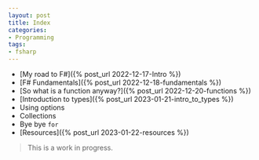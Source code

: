 ```yaml
---
layout: post
title: Index
categories: 
- Programming
tags:
- fsharp
---
```


- [My road to F\#]({% post_url 2022-12-17-Intro %})
- [F# Fundamentals]({% post_url 2022-12-18-fundamentals %})
- [So what is a function anyway?]({% post_url 2022-12-20-functions %})
- [Introduction to types]({% post_url 2023-01-21-intro_to_types  %})
- Using options 
- Collections 
- Bye bye `for`
- [Resources]({% post_url 2023-01-22-resources %})

> This is a work in progress. 


